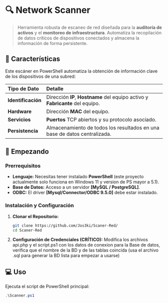 # 🔍 Network Scanner

> Herramienta robusta de escaneo de red diseñada para la **auditoría de activos** y el **monitoreo de infraestructura**. Automatiza la recopilación de datos críticos de dispositivos conectados y almacena la información de forma persistente.

## 🌟 Características

Este escáner en PowerShell automatiza la obtención de información clave de los dispositivos de una subred:

| Tipo de Dato | Detalle |
| :--- | :--- |
| **Identificación** | Dirección **IP**, **Hostname** del equipo activo y **Fabricante** del equipo. |
| **Hardware** | Dirección **MAC** del equipo. |
| **Servicios** | **Puertos** TCP abiertos y su protocolo asociado. |
| **Persistencia** | Almacenamiento de todos los resultados en una base de datos centralizada. |

## 🚀 Empezando

### Prerrequisitos

* **Lenguaje:** Necesitas tener instalado **PowerShell** (este proyecto actualmente solo funciona en Windows 11 y version de PS mayor a 5.1).
* **Base de Datos:** Acceso a un servidor **[MySQL / PostgreSQL]**.
* **ODBC:** El driver **[Mysql/Connector/ODBC 9.5.0]** debe estar instalado.

### Instalación y Configuración

1.  **Clonar el Repositorio:**
    ```bash
    git clone https://github.com/Jos3ki/Scaner-Red/
    cd Scaner-Red
    ```

2.  **Configuración de Credenciales (CRÍTICO):**
    Modifica los archivos api.php y el script.ps1 con los datos de conexion para la Base de datos, verifica que el nombre de la BD y de las tablas coincida (usa el archivo .sql para generar la BD lista para empezar a usarse)

## 💻 Uso

Ejecuta el script de PowerShell principal:

```powershell
.\Scanner.ps1
